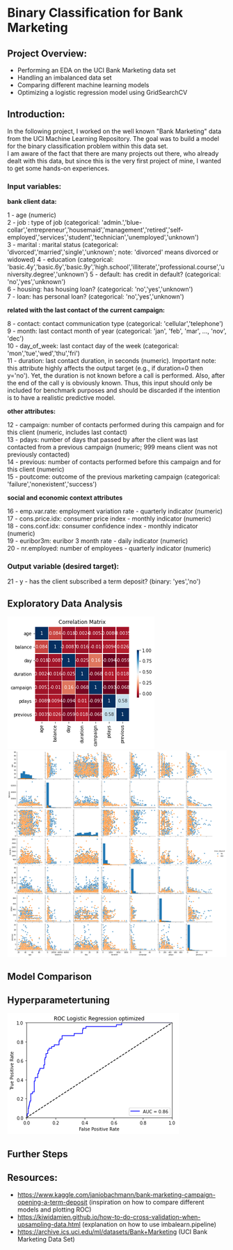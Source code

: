
# Binary Classification for Bank Marketing


## Project Overview:

* Performing an EDA on the UCI Bank Marketing data set
* Handling an imbalanced data set
* Comparing different machine learning models 
* Optimizing a logistic regression model using GridSearchCV


## Introduction:

In the following project, I worked on the well known "Bank Marketing" data from the UCI Machine Learning Repository. The goal was to build a model for the binary classification problem within this data set.  
I am aware of the fact that there are many projects out there, who already dealt with this data, but since this is the very first project of mine, I wanted to get some hands-on experiences. 



### Input variables:

**bank client data:**

1 - age (numeric)  
2 - job : type of job (categorical: 'admin.','blue-collar','entrepreneur','housemaid','management','retired','self-employed','services','student','technician','unemployed','unknown')  
3 - marital : marital status (categorical: 'divorced','married','single','unknown'; note: 'divorced' means divorced or widowed)
4 - education (categorical: 'basic.4y','basic.6y','basic.9y','high.school','illiterate','professional.course','university.degree','unknown')
5 - default: has credit in default? (categorical: 'no','yes','unknown')  
6 - housing: has housing loan? (categorical: 'no','yes','unknown')  
7 - loan: has personal loan? (categorical: 'no','yes','unknown')  

**related with the last contact of the current campaign:**

8 - contact: contact communication type (categorical: 'cellular','telephone')  
9 - month: last contact month of year (categorical: 'jan', 'feb', 'mar', ..., 'nov', 'dec')  
10 - day_of_week: last contact day of the week (categorical: 'mon','tue','wed','thu','fri')  
11 - duration: last contact duration, in seconds (numeric). Important note: this attribute highly affects the output target (e.g., if duration=0 then y='no'). Yet, the duration is not known before a call is performed. Also, after the end of the call y is obviously known. Thus, this input should only be included for benchmark purposes and should be discarded if the intention is to have a realistic predictive model.  

**other attributes:**  

12 - campaign: number of contacts performed during this campaign and for this client (numeric, includes last contact)  
13 - pdays: number of days that passed by after the client was last contacted from a previous campaign (numeric; 999 means client was not previously contacted)  
14 - previous: number of contacts performed before this campaign and for this client (numeric)  
15 - poutcome: outcome of the previous marketing campaign (categorical: 'failure','nonexistent','success')  

**social and economic context attributes**

16 - emp.var.rate: employment variation rate - quarterly indicator (numeric)  
17 - cons.price.idx: consumer price index - monthly indicator (numeric)  
18 - cons.conf.idx: consumer confidence index - monthly indicator (numeric)  
19 - euribor3m: euribor 3 month rate - daily indicator (numeric)  
20 - nr.employed: number of employees - quarterly indicator (numeric)  

### Output variable (desired target):

21 - y - has the client subscribed a term deposit? (binary: 'yes','no')  

## Exploratory Data Analysis


![](https://github.com/Reik96/Bank_Marketing_Project/blob/master/images/Correlation_Matrix.png)
![](https://github.com/Reik96/Bank_Marketing_Project/blob/master/images/PairPlot.png)
## Model Comparison



## Hyperparametertuning

![](https://github.com/Reik96/Bank_Marketing_Project/blob/master/images/AUC_optimized.png)
## Further Steps


















## Resources:
* https://www.kaggle.com/janiobachmann/bank-marketing-campaign-opening-a-term-deposit (inspiration on how to compare different models and plotting ROC)
* https://kiwidamien.github.io/how-to-do-cross-validation-when-upsampling-data.html (explanation on how to use imbalearn.pipeline)
* https://archive.ics.uci.edu/ml/datasets/Bank+Marketing (UCI Bank Marketing Data Set)
